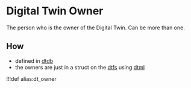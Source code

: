 # Digital Twin Owner

The person who is the owner of the Digital Twin.
Can be more than one.

## How

- defined in [dtdb](dtdb)
- the owners are just in a struct on the [dtfs](dtfs) using [dtml](dtml)

!!!def alias:dt_owner